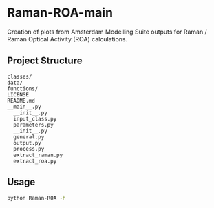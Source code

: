 # Raman-ROA-main

Creation of plots from Amsterdam Modelling Suite outputs for Raman / Raman Optical Activity (ROA) calculations.

## Project Structure
```
classes/
data/
functions/
LICENSE
README.md
__main__.py
  __init__.py
  input_class.py
  parameters.py
  __init__.py
  general.py
  output.py
  process.py
  extract_raman.py
  extract_roa.py
```

## Usage
```bash
python Raman-ROA -h
```

                                                         
